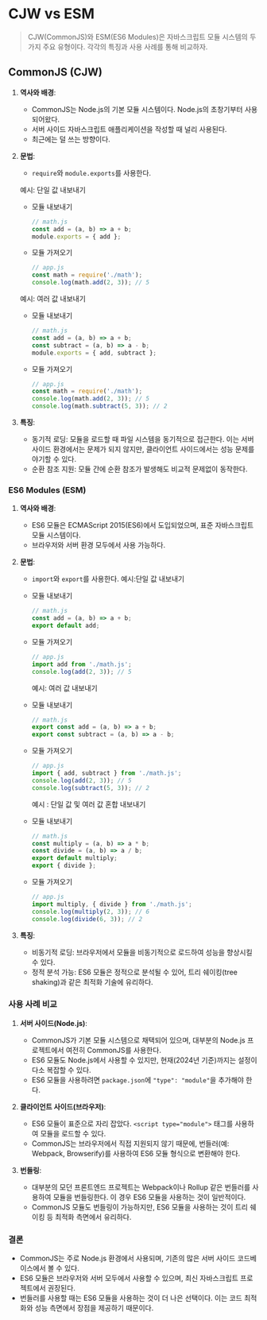# CJW vs ESM

> CJW(CommonJS)와 ESM(ES6 Modules)은 자바스크립트 모듈 시스템의 두 가지 주요 유형이다. 각각의 특징과 사용 사례를 통해 비교하자.

## CommonJS (CJW)

1. **역사와 배경**:
   
   - CommonJS는 Node.js의 기본 모듈 시스템이다. Node.js의 초창기부터 사용되어왔다.
   - 서버 사이드 자바스크립트 애플리케이션을 작성할 때 널리 사용된다.
   - 최근에는 덜 쓰는 방향이다.

2. **문법**:
   
   - `require`와 `module.exports`를 사용한다.
   
   예시: 단일 값 내보내기
   
   - 모듈 내보내기
     
     ```js
     // math.js 
     const add = (a, b) => a + b; 
     module.exports = { add }; 
     ```
   - 모듈 가져오기
     
     ```js
     // app.js 
     const math = require('./math'); 
     console.log(math.add(2, 3)); // 5
     ```
   
   예시: 여러 값 내보내기
   
   - 모듈 내보내기
     
     ```js
     // math.js
     const add = (a, b) => a + b;
     const subtract = (a, b) => a - b;
     module.exports = { add, subtract };
     ```
   - 모듈 가져오기
     
     ```js
     // app.js
     const math = require('./math');
     console.log(math.add(2, 3)); // 5
     console.log(math.subtract(5, 3)); // 2
     ```

3. **특징**:
   
   - 동기적 로딩: 모듈을 로드할 때 파일 시스템을 동기적으로 접근한다. 이는 서버 사이드 환경에서는 문제가 되지 않지만, 클라이언트 사이드에서는 성능 문제를 야기할 수 있다.
   - 순환 참조 지원: 모듈 간에 순환 참조가 발생해도 비교적 문제없이 동작한다.

### ES6 Modules (ESM)

1. **역사와 배경**:
   
   - ES6 모듈은 ECMAScript 2015(ES6)에서 도입되었으며, 표준 자바스크립트 모듈 시스템이다.
   - 브라우저와 서버 환경 모두에서 사용 가능하다.

2. **문법**:
   
   - `import`와 `export`를 사용한다.
     예시:단일 값 내보내기
   - 모듈 내보내기
     
     ```js
     // math.js
     const add = (a, b) => a + b;
     export default add;
     ```
   - 모듈 가져오기
     
     ```js
     // app.js
     import add from './math.js';
     console.log(add(2, 3)); // 5
     ```
     
     예시: 여러 값 내보내기
   - 모듈 내보내기
     
     ```javascript
     // math.js
     export const add = (a, b) => a + b;
     export const subtract = (a, b) => a - b;
     ```
   - 모듈 가져오기
     
     ```javascript
     // app.js
     import { add, subtract } from './math.js';
     console.log(add(2, 3)); // 5
     console.log(subtract(5, 3)); // 2
     ```
     
     예시 : 단일 값 및 여러 값 혼합 내보내기
   - 모듈 내보내기
     
     ```javascript
     // math.js
     const multiply = (a, b) => a * b;
     const divide = (a, b) => a / b;
     export default multiply;
     export { divide };
     ```
   - 모듈 가져오기
     
     ```javascript
     // app.js
     import multiply, { divide } from './math.js';
     console.log(multiply(2, 3)); // 6
     console.log(divide(6, 3)); // 2
     ```

3. **특징**:
   
   - 비동기적 로딩: 브라우저에서 모듈을 비동기적으로 로드하여 성능을 향상시킬 수 있다.
   - 정적 분석 가능: ES6 모듈은 정적으로 분석될 수 있어, 트리 쉐이킹(tree shaking)과 같은 최적화 기술에 유리하다.

### 사용 사례 비교

1. **서버 사이드(Node.js)**:
   
   - CommonJS가 기본 모듈 시스템으로 채택되어 있으며, 대부분의 Node.js 프로젝트에서 여전히 CommonJS를 사용한다.
   - ES6 모듈도 Node.js에서 사용할 수 있지만, 현재(2024년 기준)까지는 설정이 다소 복잡할 수 있다.
   - ES6 모듈을 사용하려면 `package.json`에 `"type": "module"`을 추가해야 한다.

2. **클라이언트 사이드(브라우저)**:
   
   - ES6 모듈이 표준으로 자리 잡았다. `<script type="module">` 태그를 사용하여 모듈을 로드할 수 있다.
   - CommonJS는 브라우저에서 직접 지원되지 않기 때문에, 번들러(예: Webpack, Browserify)를 사용하여 ES6 모듈 형식으로 변환해야 한다.

3. **번들링**:
   
   - 대부분의 모던 프론트엔드 프로젝트는 Webpack이나 Rollup 같은 번들러를 사용하여 모듈을 번들링한다. 이 경우 ES6 모듈을 사용하는 것이 일반적이다.
   - CommonJS 모듈도 번들링이 가능하지만, ES6 모듈을 사용하는 것이 트리 쉐이킹 등 최적화 측면에서 유리하다.

### 결론

- CommonJS는 주로 Node.js 환경에서 사용되며, 기존의 많은 서버 사이드 코드베이스에서 볼 수 있다.
- ES6 모듈은 브라우저와 서버 모두에서 사용할 수 있으며, 최신 자바스크립트 프로젝트에서 권장된다.
- 번들러를 사용할 때는 ES6 모듈을 사용하는 것이 더 나은 선택이다. 이는 코드 최적화와 성능 측면에서 장점을 제공하기 때문이다.
